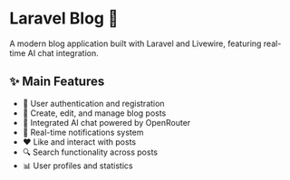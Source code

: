 # Laravel Blog 📰

A modern blog application built with Laravel and Livewire, featuring real-time AI chat integration.

## ✨ Main Features

- 🔐 User authentication and registration
- 📝 Create, edit, and manage blog posts
- 💬 Integrated AI chat powered by OpenRouter
- 🔔 Real-time notifications system
- ❤️ Like and interact with posts
- 🔍 Search functionality across posts
- 📊 User profiles and statistics

